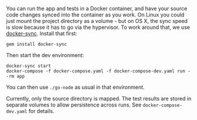 You can run the app and tests in a Docker container, and have your source
code changes synced into the container as you work. On Linux you could just
mount the project directory as a volume - but on OS X, the sync speed is slow
because it has to go via the hypervisor. To work around that, we use
[docker-sync]. Install that first:

```
gem install docker-sync
```

Then start the dev environment:

```
docker-sync start
docker-compose -f docker-compose.yaml -f docker-compose-dev.yaml run --rm app
```

You can then use `./go-node` as usual in that environment.

Currently, only the source directory is mapped. The test results are stored in
separate volumes to allow persistence across runs. See
`docker-compose-dev.yaml` for details.

[docker-sync]: https://github.com/EugenMayer/docker-sync

